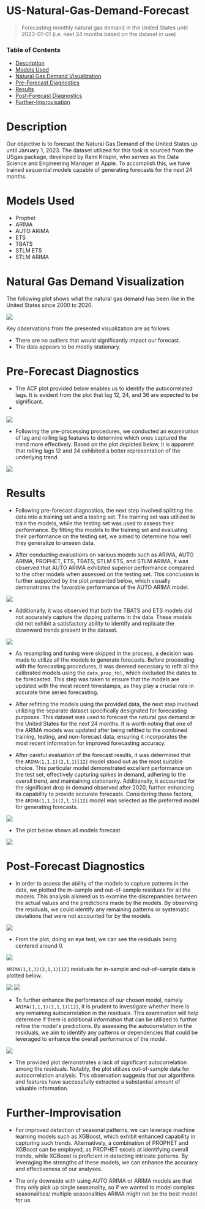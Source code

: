 # US-Natural-Gas-Demand-Forecast
> Forecasting monthly natural gas demand in the United States until 2023-01-01 (i.e. next 24 months based on the dataset in use)


### Table of Contents

- [Description](#description)
- [Models Used](#models-used)
- [Natural Gas Demand Visualization](#natural-gas-demand-visualization)
- [Pre-Forecast Diagnostics](#pre-forecast-diagnostics)
- [Results](#results)
- [Post-Forecast Diagnostics](#post-forecast-diagnostics)
- [Further-Improvisation](#further-improvisation)


# Description

Our objective is to forecast the Natural Gas Demand of the United States up until January 1, 2023. The dataset utilized for this task is sourced from the USgas package, developed by Rami Krispin, who serves as the Data Science and Engineering Manager at Apple. To accomplish this, we have trained sequential models capable of generating forecasts for the next 24 months.

# Models Used

- Prophet
- ARIMA
- AUTO ARIMA
- ETS
- TBATS 
- STLM ETS
- STLM ARIMA 



# Natural Gas Demand Visualization

The following plot shows what the natural gas demand has been like in the United States since 2000 to 2020. 

  <img src = "01_plots/00_demand_plot.png">

Key observations from the presented visualization are as follows:

- There are no outliers that would significantly impact our forecast.
- The data appears to be mostly stationary.


# Pre-Forecast Diagnostics

- The ACF plot provided below enables us to identify the autocorrelated lags. It is evident from the plot that lag 12, 24, and 36 are expected to be significant.
- 
<img src = "01_plots/01_pre_forecast_diagnostics.png">

- Following the pre-processing procedures, we conducted an examination of lag and rolling lag features to determine which ones captured the trend more effectively. Based on the plot depicted below, it is apparent that rolling lags 12 and 24 exhibited a better representation of the underlying trend.

<img src = "01_plots/02_rolling_lag_features.png">


# Results

- Following pre-forecast diagnostics, the next step involved splitting the data into a training set and a testing set. The training set was utilized to train the models, while the testing set was used to assess their performance. By fitting the models to the training set and evaluating their performance on the testing set, we aimed to determine how well they generalize to unseen data.

- After conducting evaluations on various models such as ARIMA, AUTO ARIMA, PROPHET, ETS, TBATS, STLM ETS, and STLM ARIMA, it was observed that AUTO ARIMA exhibited superior performance compared to the other models when assessed on the testing set. This conclusion is further supported by the plot presented below, which visually demonstrates the favorable performance of the AUTO ARIMA model.

<img src = "01_plots/model_performance.png">

- Additionally, it was observed that both the TBATS and ETS models did not accurately capture the dipping patterns in the data. These models did not exhibit a satisfactory ability to identify and replicate the downward trends present in the dataset.
  
<img src = "01_plots/forecasting_testing_splits.png">

- As resampling and tuning were skipped in the process, a decision was made to utilize all the models to generate forecasts. Before proceeding with the forecasting procedures, it was deemed necessary to refit all the calibrated models using the `data_prep_tbl`, which excluded the dates to be forecasted. This step was taken to ensure that the models are updated with the most recent timestamps, as they play a crucial role in accurate time series forecasting.

- After refitting the models using the provided data, the next step involved utilizing the separate dataset specifically designated for forecasting purposes. This dataset was used to forecast the natural gas demand in the United States for the next 24 months. It is worth noting that one of the ARIMA models was updated after being refitted to the combined training, testing, and non-forecast data, ensuring it incorporates the most recent information for improved forecasting accuracy.

- After careful evaluation of the forecast results, it was determined that the `ARIMA(1,1,1)(2,1,1)[12]` model stood out as the most suitable choice. This particular model demonstrated excellent performance on the test set, effectively capturing spikes in demand, adhering to the overall trend, and maintaining stationarity. Additionally, it accounted for the significant drop in demand observed after 2020, further enhancing its capability to provide accurate forecasts. Considering these factors, the `ARIMA(1,1,1)(2,1,1)[12]` model was selected as the preferred model for generating forecasts.

<img src = "01_plots/auto_arima_forecast.png">

- The plot below shows all models forecast. 

<img src = "01_plots/all_models_forecast.png">


# Post-Forecast Diagnostics

- In order to assess the ability of the models to capture patterns in the data, we plotted the in-sample and out-of-sample residuals for all the models. This analysis allowed us to examine the discrepancies between the actual values and the predictions made by the models. By observing the residuals, we could identify any remaining patterns or systematic deviations that were not accounted for by the models.

<img src = "01_plots/residual_in_sample.png">

- From the plot, doing an eye test, we can see the residuals being centered around 0. 

<img src = "01_plots/residual_out_sample.png">


`ARIMA(1,1,1)(2,1,1)[12]` residuals for in-sample and out-of-sample data is plotted below. 

<img src = "01_plots/arima_in_sample_residual.png">

<img src = "01_plots/arima_out_sample_residual.png">

- To further enhance the performance of our chosen model, namely `ARIMA(1,1,1)(2,1,1)[12]`, it is prudent to investigate whether there is any remaining autocorrelation in the residuals. This examination will help determine if there is additional information that can be utilized to further refine the model's predictions. By assessing the autocorrelation in the residuals, we aim to identify any patterns or dependencies that could be leveraged to enhance the overall performance of the model.

<img src = "01_plots/arima_acf.png">

- The provided plot demonstrates a lack of significant autocorrelation among the residuals. Notably, the plot utilizes out-of-sample data for autocorrelation analysis. This observation suggests that our algorithms and features have successfully extracted a substantial amount of valuable information.


# Further-Improvisation

- For improved detection of seasonal patterns, we can leverage machine learning models such as XGBoost, which exhibit enhanced capability in capturing such trends. Alternatively, a combination of PROPHET and XGBoost can be employed, as PROPHET excels at identifying overall trends, while XGBoost is proficient in detecting intricate patterns. By leveraging the strengths of these models, we can enhance the accuracy and effectiveness of our analyses.

- The only downside with using AUTO ARIMA or ARIMA models are that they only pick up single seasonality, so if we wanted to model complex seasonalities/ multiple seasonalities ARIMA might not be the best model for us. 
